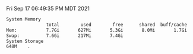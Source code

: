 Fri Sep 17 06:49:35 PM MDT 2021
```bash
System Memory
               total        used        free      shared  buff/cache   available
Mem:           7.7Gi       627Mi       5.3Gi       8.0Mi       1.7Gi       6.7Gi
Swap:          7.6Gi       217Mi       7.4Gi
System Storage
648M	.
```
```bash
